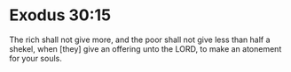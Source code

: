 # Exodus 30:15

The rich shall not give more, and the poor shall not give less than half a shekel, when [they] give an offering unto the LORD, to make an atonement for your souls.